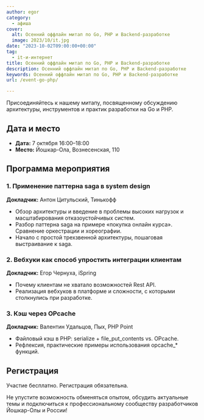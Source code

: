 ```yaml
---
author: egor
category:
  - афиша
cover:
  alt: Осенний оффлайн митап по Go, PHP и Backend-разработке
  image: 2023/10/it.jpg
date: "2023-10-02T09:00:00+00:00"
tag:
  - it-и-интернет
title: Осенний оффлайн митап по Go, PHP и Backend-разработке
description: Осенний оффлайн митап по Go, PHP и Backend-разработке
keywords: Осенний оффлайн митап по Go, PHP и Backend-разработке
url: /event-go-php/

---
```

Присоединяйтесь к нашему митапу, посвященному обсуждению архитектуры, инструментов и практик разработки на Go и PHP.

## Дата и место

- **Дата:** 7 октября 16:00–18:00
- **Место:** Йошкар-Ола, Вознесенская, 110

## Программа мероприятия

### 1\. Применение паттерна saga в system design

**Докладчик:** Антон Цитульский, Тинькофф

- Обзор архитектуры и введение в проблемы высоких нагрузок и масштабирования отказоустойчивых систем.
- Разбор паттерна saga на примере «покупка онлайн курса». Сравнение оркестрации и хореографии.
- Начало с простой трехзвенной архитектуры, пошаговая выстраивание к saga.

### 2\. Вебхуки как способ упростить интеграции клиентам

**Докладчик:** Егор Чернуха, iSpring

- Почему клиентам не хватало возможностей Rest API.
- Реализация вебхуков в платформе и сложности, с которыми столкнулись при разработке.

### 3\. Кэш через OPcache

**Докладчик:** Валентин Удальцов, Пых, PHP Point

- Файловый кэш в PHP: serialize + file\_put\_contents vs. OPcache.
- Рефлексия, практические примеры использования opcache\_\* функций.

## Регистрация

Участие бесплатно. Регистрация обязательна.

Не упустите возможность обменяться опытом, обсудить актуальные темы и подключиться к профессиональному сообществу разработчиков Йошкар-Олы и России!
